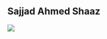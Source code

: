 <!--# Hi there 👋-->
## Sajjad Ahmed Shaaz
<!--
**sajjad006/sajjad006** is a ✨ _special_ ✨ repository because its `README.md` (this file) appears on your GitHub profile.

Here are some ideas to get you started:

- 🔭 I’m currently working on ...
- 🌱 I’m currently learning ...
- 👯 I’m looking to collaborate on ...
- 🤔 I’m looking for help with ...
- 💬 Ask me about ...
- 📫 How to reach me: ...
- 😄 Pronouns: ...
- ⚡ Fun fact: ...
-->

<img src="https://github-readme-stats.vercel.app/api?username=sajjad006&custom_title=Sajjad%20Ahmed&show_icons=true&include_all_commits=true&count_private=true&theme=default" />
